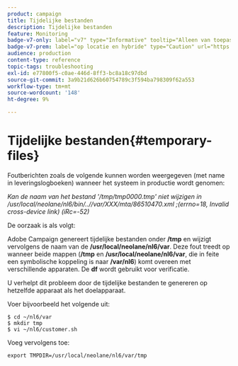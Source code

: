 ```yaml
---
product: campaign
title: Tijdelijke bestanden
description: Tijdelijke bestanden
feature: Monitoring
badge-v7-only: label="v7" type="Informative" tooltip="Alleen van toepassing op Campaign Classic v7"
badge-v7-prem: label="op locatie en hybride" type="Caution" url="https://experienceleague.adobe.com/docs/campaign-classic/using/installing-campaign-classic/architecture-and-hosting-models/hosting-models-lp/hosting-models.html?lang=nl" tooltip="Alleen van toepassing op on-premise en hybride implementaties"
audience: production
content-type: reference
topic-tags: troubleshooting
exl-id: e77800f5-c0ae-446d-8ff3-bc8a18c97dbd
source-git-commit: 3a9b21d626b60754789c3f594ba798309f62a553
workflow-type: tm+mt
source-wordcount: '148'
ht-degree: 9%

---
```


# Tijdelijke bestanden{#temporary-files}



Foutberichten zoals de volgende kunnen worden weergegeven (met name in leveringslogboeken) wanneer het systeem in productie wordt genomen:

*Kan de naam van het bestand &#39;/tmp/tmp0000.tmp&#39; niet wijzigen in /usr/local/neolane/nl6/bin/..//var/XXX/mta/86510470.xml ;(errno=18, Invalid cross-device link) (iRc=-52)*

De oorzaak is als volgt:

Adobe Campaign genereert tijdelijke bestanden onder **/tmp** en wijzigt vervolgens de naam van de **/usr/local/neolane/nl6/var**. Deze fout treedt op wanneer beide mappen (**/tmp** en **/usr/local/neolane/nl6/var**, die in feite een symbolische koppeling is naar **/var/nl6**) komt overeen met verschillende apparaten. De **df** wordt gebruikt voor verificatie.

U verhelpt dit probleem door de tijdelijke bestanden te genereren op hetzelfde apparaat als het doelapparaat.

Voer bijvoorbeeld het volgende uit:

```
$ cd ~/nl6/var
$ mkdir tmp
$ vi ~/nl6/customer.sh
```

Voeg vervolgens toe:

```
export TMPDIR=/usr/local/neolane/nl6/var/tmp 
```
